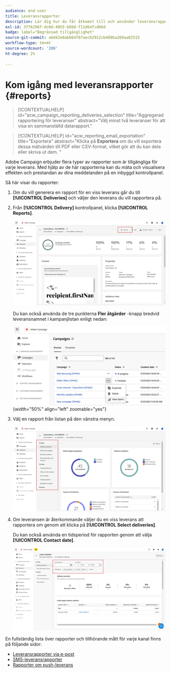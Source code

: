 ```yaml
---
audience: end-user
title: Leveransrapporter
description: Lär dig hur du får åtkomst till och använder leveransrapporter
exl-id: 3f76298f-dc0d-4055-b89d-f11d64fcd66d
badge: label="Begränsad tillgänglighet"
source-git-commit: a6d42e0abb64f87aecb2912cb469ba269aa02515
workflow-type: tm+mt
source-wordcount: '200'
ht-degree: 2%

---
```


# Kom igång med leveransrapporter {#reports}

>[!CONTEXTUALHELP]
>id="acw_campaign_reporting_deliveries_selection"
>title="Aggregerad rapportering för leveranser"
>abstract="Välj minst två leveranser för att visa en sammanställd datarapport."

>[!CONTEXTUALHELP]
>id="acw_reporting_email_exportation"
>title="Exportera"
>abstract="Klicka på **Exportera** om du vill exportera dessa mätvärden till PDF eller CSV-format, vilket gör att du kan dela eller skriva ut dem. "

Adobe Campaign erbjuder flera typer av rapporter som är tillgängliga för varje leverans. Med hjälp av de här rapporterna kan du mäta och visualisera effekten och prestandan av dina meddelanden på en inbyggd kontrollpanel.

Så här visar du rapporter:

1. Om du vill generera en rapport för en viss leverans går du till **[!UICONTROL Deliveries]** och väljer den leverans du vill rapportera på.

1. Från **[!UICONTROL Delivery]** kontrollpanel, klicka **[!UICONTROL Reports]**.

   ![](assets/reporting2.png)

   Du kan också använda de tre punkterna **Fler åtgärder** -knapp bredvid leveransnamnet i kampanjlistan enligt nedan:

   ![](assets/campaign-reports-view.png){width="50%" align="left" zoomable="yes"}

1. Välj en rapport från listan på den vänstra menyn.

   ![](assets/reporting.png)

1. Om leveransen är återkommande väljer du en viss leverans att rapportera om genom att klicka på **[!UICONTROL Select deliveries]**.

   Du kan också använda en tidsperiod för rapporten genom att välja **[!UICONTROL Contact date]**.

   ![](assets/delivery-recurring.png)

En fullständig lista över rapporter och tillhörande mått för varje kanal finns på följande sidor:

* [Leveransrapporter via e-post](email-report.md)
* [SMS-leveransrapporter](sms-report.md)
* [Rapporter om push-leverans](push-report.md)
